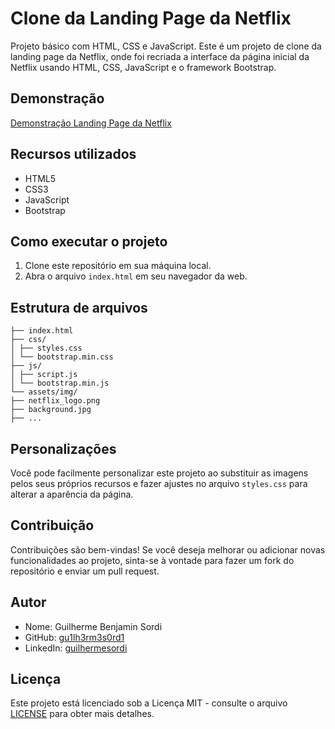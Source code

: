 # Clone da Landing Page da Netflix

Projeto básico com HTML, CSS e JavaScript.
Este é um projeto de clone da landing page da Netflix, onde foi recriada a interface da página inicial da Netflix usando HTML, CSS, JavaScript e o framework Bootstrap.

## Demonstração

[Demonstração Landing Page da Netflix](assets/print4.PNG)

## Recursos utilizados

- HTML5
- CSS3
- JavaScript
- Bootstrap

## Como executar o projeto

1. Clone este repositório em sua máquina local.
2. Abra o arquivo `index.html` em seu navegador da web.

## Estrutura de arquivos

    ├── index.html
    ├── css/
    │ ├── styles.css
    │ └── bootstrap.min.css
    ├── js/
    │ ├── script.js
    │ └── bootstrap.min.js
    └── assets/img/
    ├── netflix_logo.png
    ├── background.jpg
    ├── ...

## Personalizações

Você pode facilmente personalizar este projeto ao substituir as imagens pelos seus próprios recursos e fazer ajustes no arquivo `styles.css` para alterar a aparência da página.

## Contribuição

Contribuições são bem-vindas! Se você deseja melhorar ou adicionar novas funcionalidades ao projeto, sinta-se à vontade para fazer um fork do repositório e enviar um pull request.

## Autor

- Nome: Guilherme Benjamin Sordi
- GitHub: [gu1lh3rm3s0rd1](https://github.com/gu1lh3rm3s0rd1)
- LinkedIn: [guilhermesordi](https://www.linkedin.com/in/guilherme-sordi-33ab06233/)

## Licença

Este projeto está licenciado sob a Licença MIT - consulte o arquivo [LICENSE](LICENSE) para obter mais detalhes.
